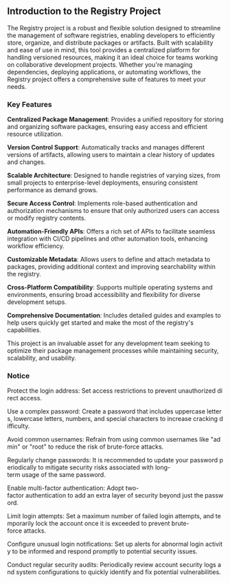 ## Introduction to the Registry Project

The Registry project is a robust and flexible solution designed to streamline the management of software registries, enabling developers to efficiently store, organize, and distribute packages or artifacts. Built with scalability and ease of use in mind, this tool provides a centralized platform for handling versioned resources, making it an ideal choice for teams working on collaborative development projects. Whether you're managing dependencies, deploying applications, or automating workflows, the Registry project offers a comprehensive suite of features to meet your needs.

### Key Features

**Centralized Package Management**: Provides a unified repository for storing and organizing software packages, ensuring easy access and efficient resource utilization.
  
**Version Control Support**: Automatically tracks and manages different versions of artifacts, allowing users to maintain a clear history of updates and changes.

**Scalable Architecture**: Designed to handle registries of varying sizes, from small projects to enterprise-level deployments, ensuring consistent performance as demand grows.

**Secure Access Control**: Implements role-based authentication and authorization mechanisms to ensure that only authorized users can access or modify registry contents.

**Automation-Friendly APIs**: Offers a rich set of APIs to facilitate seamless integration with CI/CD pipelines and other automation tools, enhancing workflow efficiency.

**Customizable Metadata**: Allows users to define and attach metadata to packages, providing additional context and improving searchability within the registry.

**Cross-Platform Compatibility**: Supports multiple operating systems and environments, ensuring broad accessibility and flexibility for diverse development setups.

**Comprehensive Documentation**: Includes detailed guides and examples to help users quickly get started and make the most of the registry's capabilities.

This project is an invaluable asset for any development team seeking to optimize their package management processes while maintaining security, scalability, and usability.

### Notice

Protect the login address: Set access restrictions to prevent unauthorized direct access.
    
Use a complex password: Create a password that includes uppercase letters, lowercase letters, numbers, and special characters to increase cracking difficulty.
    
Avoid common usernames: Refrain from using common usernames like "admin" or "root" to reduce the risk of brute-force attacks.
    
Regularly change passwords: It is recommended to update your password periodically to mitigate security risks associated with long-term usage of the same password.
    
Enable multi-factor authentication: Adopt two-factor authentication to add an extra layer of security beyond just the password.
    
Limit login attempts: Set a maximum number of failed login attempts, and temporarily lock the account once it is exceeded to prevent brute-force attacks.
    
Configure unusual login notifications: Set up alerts for abnormal login activity to be informed and respond promptly to potential security issues.
    
Conduct regular security audits: Periodically review account security logs and system configurations to quickly identify and fix potential vulnerabilities.
        